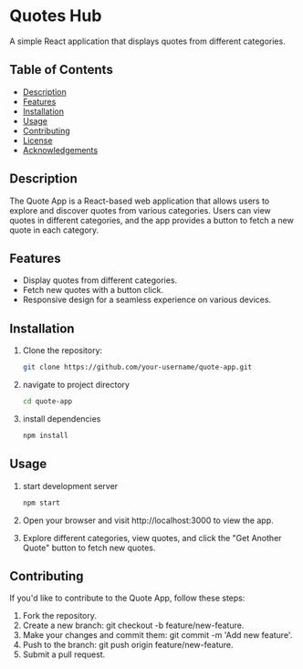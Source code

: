 # Quotes Hub

A simple React application that displays quotes from different categories.

## Table of Contents

- [Description](#description)
- [Features](#features)
- [Installation](#installation)
- [Usage](#usage)
- [Contributing](#contributing)
- [License](#license)
- [Acknowledgements](#acknowledgements)

## Description

The Quote App is a React-based web application that allows users to explore and discover quotes from various categories. Users can view quotes in different categories, and the app provides a button to fetch a new quote in each category.

## Features

- Display quotes from different categories.
- Fetch new quotes with a button click.
- Responsive design for a seamless experience on various devices.

## Installation

1. Clone the repository:

   ```bash
   git clone https://github.com/your-username/quote-app.git
   ```

2. navigate to project directory

   ```bash
   cd quote-app
   ```

3. install dependencies
   ```bash
   npm install
   ```

## Usage

1. start development server
   ```bash
   npm start
   ```
2. Open your browser and visit http://localhost:3000 to view the app.

3. Explore different categories, view quotes, and click the "Get Another Quote" button to fetch new quotes.

## Contributing

If you'd like to contribute to the Quote App, follow these steps:

1. Fork the repository.
2. Create a new branch: git checkout -b feature/new-feature.
3. Make your changes and commit them: git commit -m 'Add new feature'.
4. Push to the branch: git push origin feature/new-feature.
5. Submit a pull request.
